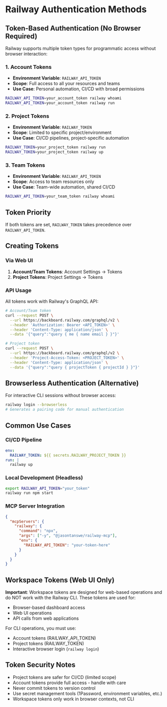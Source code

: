 # Railway Authentication Methods

## Token-Based Authentication (No Browser Required)

Railway supports multiple token types for programmatic access without browser interaction:

### 1. Account Tokens
- **Environment Variable**: `RAILWAY_API_TOKEN`
- **Scope**: Full access to all your resources and teams
- **Use Case**: Personal automation, CI/CD with broad permissions

```bash
RAILWAY_API_TOKEN=your_account_token railway whoami
RAILWAY_API_TOKEN=your_account_token railway run
```

### 2. Project Tokens  
- **Environment Variable**: `RAILWAY_TOKEN`
- **Scope**: Limited to specific project/environment
- **Use Case**: CI/CD pipelines, project-specific automation

```bash
RAILWAY_TOKEN=your_project_token railway run
RAILWAY_TOKEN=your_project_token railway up
```

### 3. Team Tokens
- **Environment Variable**: `RAILWAY_API_TOKEN` 
- **Scope**: Access to team resources only
- **Use Case**: Team-wide automation, shared CI/CD

```bash
RAILWAY_API_TOKEN=your_team_token railway whoami
```

## Token Priority
If both tokens are set, `RAILWAY_TOKEN` takes precedence over `RAILWAY_API_TOKEN`.

## Creating Tokens

### Via Web UI
1. **Account/Team Tokens**: Account Settings → Tokens
2. **Project Tokens**: Project Settings → Tokens

### API Usage
All tokens work with Railway's GraphQL API:

```bash
# Account/Team token
curl --request POST \
  --url https://backboard.railway.com/graphql/v2 \
  --header 'Authorization: Bearer <API_TOKEN>' \
  --header 'Content-Type: application/json' \
  --data '{"query":"query { me { name email } }"}'

# Project token  
curl --request POST \
  --url https://backboard.railway.com/graphql/v2 \
  --header 'Project-Access-Token: <PROJECT_TOKEN>' \
  --header 'Content-Type: application/json' \
  --data '{"query":"query { projectToken { projectId } }"}'
```

## Browserless Authentication (Alternative)
For interactive CLI sessions without browser access:

```bash
railway login --browserless
# Generates a pairing code for manual authentication
```

## Common Use Cases

### CI/CD Pipeline
```yaml
env:
  RAILWAY_TOKEN: ${{ secrets.RAILWAY_PROJECT_TOKEN }}
run: |
  railway up
```

### Local Development (Headless)
```bash
export RAILWAY_API_TOKEN="your_token"
railway run npm start
```

### MCP Server Integration
```json
{
  "mcpServers": {
    "railway": {
      "command": "npx",
      "args": ["-y", "@jasontanswe/railway-mcp"],
      "env": {
        "RAILWAY_API_TOKEN": "your-token-here"
      }
    }
  }
}
```

## Workspace Tokens (Web UI Only)
**Important**: Workspace tokens are designed for web-based operations and do NOT work with the Railway CLI. These tokens are used for:
- Browser-based dashboard access
- Web UI operations
- API calls from web applications

For CLI operations, you must use:
- Account tokens (RAILWAY_API_TOKEN)
- Project tokens (RAILWAY_TOKEN)
- Interactive browser login (`railway login`)

## Token Security Notes
- Project tokens are safer for CI/CD (limited scope)
- Account tokens provide full access - handle with care
- Never commit tokens to version control
- Use secret management tools (1Password, environment variables, etc.)
- Workspace tokens only work in browser contexts, not CLI